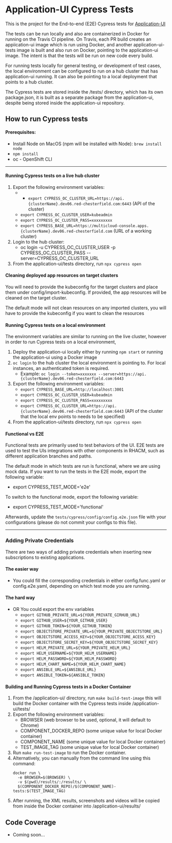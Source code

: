 # Application-UI Cypress Tests

This is the project for the End-to-end (E2E) Cypress tests for [Application-UI](https://github.com/stolostron/application-ui)

The tests can be run locally and also are containerized in Docker for running on the Travis CI pipeline. On Travis, each PR build creates an appiication-ui image which is run using Docker, and another application-ui-tests image is built and also run on Docker, pointing to the application-ui image. The intent is that the tests will be run on new code every build.

For running tests locally for general testing, or development of test cases, the local environment can be configured to run on a hub cluster that has application-ui running. It can also be pointing to a local deployment that points to a hub cluster.

The Cypress tests are stored inside the /tests/ directory, which has its own package.json, it is built as a separate package from the application-ui, despite being stored inside the application-ui repository.

## How to run Cypress tests

#### Prerequisites:

- Install Node on MacOS (npm will be installed with Node): `brew install node`
- `npm install`
- oc - OpenShift CLI

---

#### Running Cypress tests on a live hub cluster

1. Export the following environment variables:
   - - `export CYPRESS_OC_CLUSTER_URL=https://api.{clusterName}.dev06.red-chesterfield.com:6443` (API of the cluster)
   - `export CYPRESS_OC_CLUSTER_USER=kubeadmin`
   - `export CYPRESS_OC_CLUSTER_PASS=xxxxxxxxx`
   - `export CYPRESS_BASE_URL=https://multicloud-console.apps.{clusterName}.dev06.red-chesterfield.com` (URL of a working cluster)
2. Login to the hub cluster:
   - oc login -u CYPRESS_OC_CLUSTER_USER -p CYPRESS_OC_CLUSTER_PASS --server=CYPRESS_OC_CLUSTER_URL
3. From the application-ui/tests directory, run `npx cypress open`

#### Cleaning deployed app resources on target clusters

You will need to provide the kubeconfig for the target clusters and place them under config/import-kubeconfig. If provided, the app resources will be cleaned on the target cluster.

The default mode will not clean resources on any imported clusters, you will have to provide the kubeconfig if you want to clean the resources

#### Running Cypress tests on a local environment

The environment variables are similar to running on the live cluster, however in order to run Cypress tests on a local environment,

1. Deploy the application-ui locally either by running `npm start` or running the application-ui using a Docker image
2. `oc login` to the hub cluster the local environment is pointing to. For local instances, an authenticated token is required.
   - Example: `oc login --token=xxxxxxx --server=https://api.{clusterName}.dev06.red-chesterfield.com:6443`
3. Export the following environment variables:
   - `export CYPRESS_BASE_URL=http://localhost:3001`
   - `export CYPRESS_OC_CLUSTER_USER=kubeadmin`
   - `export CYPRESS_OC_CLUSTER_PASS=xxxxxxxxx`
   - `export CYPRESS_OC_CLUSTER_URL=https://api.{clusterName}.dev06.red-chesterfield.com:6443` (API of the cluster that the local env points to needs to be specified)
4. From the application-ui/tests directory, run `npx cypress open`

#### Functional vs E2E

Functional tests are primarily used to test behaviors of the UI. E2E tests are used to test the UIs integrations with other components in RHACM, such as different application branches and paths.

The default mode in which tests are run is functional, where we are using mock data. If you want to run the tests in the E2E mode, export the following variable:

- export CYPRESS_TEST_MODE='e2e'

To switch to the functional mode, export the following variable:

- export CYPRESS_TEST_MODE='functional'

Afterwards, update the `tests/cypress/config/config.e2e.json` file with your configurations (please do not commit your configs to this file).

---

### Adding Private Credentials

There are two ways of adding private credentials when inserting new subscriptions to existing applications.

#### The easier way

- You could fill the corresponding credentials in either config.func.yaml or config.e2e.yaml, depending on which test mode you are running.

#### The hard way

- OR You could export the env variables
  - `export GITHUB_PRIVATE_URL=${YOUR_PRIVATE_GIRHUB_URL}`
  - `export GITHUB_USER=${YOUR_GITHUB_USER}`
  - `export GITHUB_TOKEN=${YOUR_GITHUB_TOKEN}`
  - `export OBJECTSTORE_PRIVATE_URL=${YOUR_PRIVATE_OBJECTSTORE_URL}`
  - `export OBJECTSTORE_ACCESS_KEY=${YOUR_OBJECTSTORE_ACESS_KEY}`
  - `export OBJECTSTORE_SECRET_KEY=${YOUR_OBJECTSTORE_SECRET_KEY}`
  - `export HELM_PRIVATE_URL=${YOUR_PRIVATE_HELM_URL}`
  - `export HELM_USERNAME=${YOUR_HELM_USERNAME}`
  - `export HELM_PASSWORD=${YOUR_HELM_PASSWORD}`
  - `export HELM_CHART_NAME=${YOUR_HELM_CHART_NAME}`
  - `export ANSIBLE_URL=${ANSIBLE_URL}`
  - `export ANSIBLE_TOKEN=${ANSIBLE_TOKEN}`

#### Building and Running Cypress tests in a Docker Container

1. From the /application-ui/ directory, run `make build-test-image` this will build the Docker container with the Cypress tests inside /application-ui/tests/
1. Export the following environment variables:
   - BROWSER (web browser to be used, optional, it will default to Chrome)
   - COMPONENT_DOCKER_REPO (some unique value for local Docker container)
   - COMPONENT_NAME (some unique value for local Docker container)
   - TEST_IMAGE_TAG (some unique value for local Docker container)
1. Run `make run-test-image` to run the Docker container.
1. Alternatively, you can manually from the command line using this command:
   ```
   docker run \
     -e BROWSER=$(BROWSER) \
     -v $(pwd)/results/:/results/ \
     $(COMPONENT_DOCKER_REPO)/$(COMPONENT_NAME)-tests:$(TEST_IMAGE_TAG)
   ```
1. After running, the XML results, screenshots and videos will be copied from inside the Docker container into /application-ui/results/

## Code Coverage

- Coming soon...

